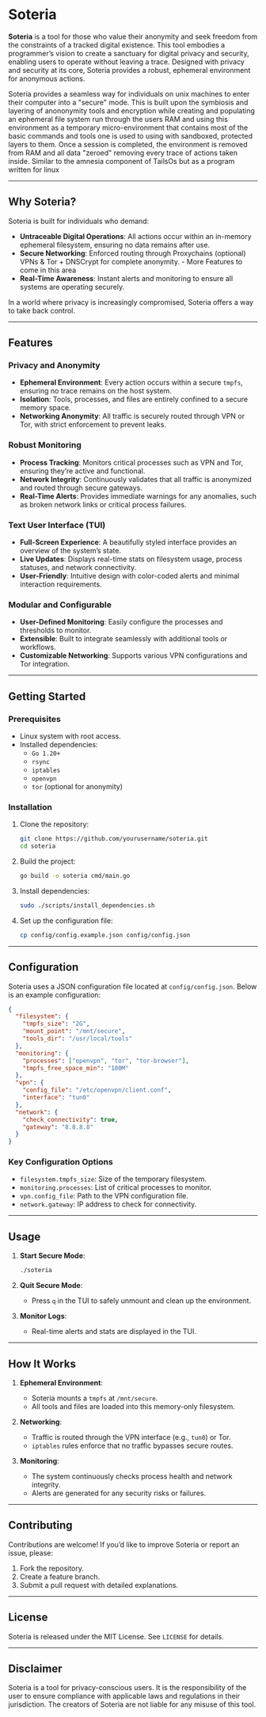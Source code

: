 # **Soteria**

**Soteria** is a tool for those who value their anonymity and seek freedom from the constraints of a tracked digital existence. This tool embodies a programmer’s vision to create a sanctuary for digital privacy and security, enabling users to operate without leaving a trace. Designed with privacy and security at its core, Soteria provides a robust, ephemeral environment for anonymous actions.

Soteria provides a seamless way for individuals on unix machines to enter their computer into a "secure" mode. This is built upon the symbiosis and layering of anononymity tools and encryption while creating and populating an ephemeral file system run through the users RAM and using this environment as a temporary micro-environment that contains most of the basic commands and tools one is used to using with sandboxed, protected layers to them. Once a session is completed, the environment is removed from RAM and all data "zeroed" removing every trace of actions taken inside. Similar to the amnesia component of TailsOs but as a program written for linux  

---

## **Why Soteria?**

Soteria is built for individuals who demand:

- **Untraceable Digital Operations**: All actions occur within an in-memory ephemeral filesystem, ensuring no data remains after use.
- **Secure Networking**: Enforced routing through Proxychains (optional) VPNs & Tor + DNSCrypt for complete anonymity. - More Features to come in this area
- **Real-Time Awareness**: Instant alerts and monitoring to ensure all systems are operating securely.

In a world where privacy is increasingly compromised, Soteria offers a way to take back control.

---

## **Features**

### **Privacy and Anonymity**
- **Ephemeral Environment**: Every action occurs within a secure `tmpfs`, ensuring no trace remains on the host system.
- **Isolation**: Tools, processes, and files are entirely confined to a secure memory space.
- **Networking Anonymity**: All traffic is securely routed through VPN or Tor, with strict enforcement to prevent leaks.

### **Robust Monitoring**
- **Process Tracking**: Monitors critical processes such as VPN and Tor, ensuring they’re active and functional.
- **Network Integrity**: Continuously validates that all traffic is anonymized and routed through secure gateways.
- **Real-Time Alerts**: Provides immediate warnings for any anomalies, such as broken network links or critical process failures.

### **Text User Interface (TUI)**
- **Full-Screen Experience**: A beautifully styled interface provides an overview of the system’s state.
- **Live Updates**: Displays real-time stats on filesystem usage, process statuses, and network connectivity.
- **User-Friendly**: Intuitive design with color-coded alerts and minimal interaction requirements.

### **Modular and Configurable**
- **User-Defined Monitoring**: Easily configure the processes and thresholds to monitor.
- **Extensible**: Built to integrate seamlessly with additional tools or workflows.
- **Customizable Networking**: Supports various VPN configurations and Tor integration.

---

## **Getting Started**

### **Prerequisites**
- Linux system with root access.
- Installed dependencies:
  - `Go 1.20+`
  - `rsync`
  - `iptables`
  - `openvpn`
  - `tor` (optional for anonymity)

### **Installation**
1. Clone the repository:
   ```bash
   git clone https://github.com/yourusername/soteria.git
   cd soteria
   ```

2. Build the project:
   ```bash
   go build -o soteria cmd/main.go
   ```

3. Install dependencies:
   ```bash
   sudo ./scripts/install_dependencies.sh
   ```

4. Set up the configuration file:
   ```bash
   cp config/config.example.json config/config.json
   ```

---

## **Configuration**

Soteria uses a JSON configuration file located at `config/config.json`. Below is an example configuration:

```json
{
  "filesystem": {
    "tmpfs_size": "2G",
    "mount_point": "/mnt/secure",
    "tools_dir": "/usr/local/tools"
  },
  "monitoring": {
    "processes": ["openvpn", "tor", "tor-browser"],
    "tmpfs_free_space_min": "100M"
  },
  "vpn": {
    "config_file": "/etc/openvpn/client.conf",
    "interface": "tun0"
  },
  "network": {
    "check_connectivity": true,
    "gateway": "8.8.8.8"
  }
}
```

### **Key Configuration Options**
- `filesystem.tmpfs_size`: Size of the temporary filesystem.
- `monitoring.processes`: List of critical processes to monitor.
- `vpn.config_file`: Path to the VPN configuration file.
- `network.gateway`: IP address to check for connectivity.

---

## **Usage**

1. **Start Secure Mode**:
   ```bash
   ./soteria
   ```

2. **Quit Secure Mode**:
   - Press `q` in the TUI to safely unmount and clean up the environment.

3. **Monitor Logs**:
   - Real-time alerts and stats are displayed in the TUI.

---

## **How It Works**

1. **Ephemeral Environment**:
   - Soteria mounts a `tmpfs` at `/mnt/secure`.
   - All tools and files are loaded into this memory-only filesystem.

2. **Networking**:
   - Traffic is routed through the VPN interface (e.g., `tun0`) or Tor.
   - `iptables` rules enforce that no traffic bypasses secure routes.

3. **Monitoring**:
   - The system continuously checks process health and network integrity.
   - Alerts are generated for any security risks or failures.

---

## **Contributing**

Contributions are welcome! If you’d like to improve Soteria or report an issue, please:
1. Fork the repository.
2. Create a feature branch.
3. Submit a pull request with detailed explanations.

---

## **License**

Soteria is released under the MIT License. See `LICENSE` for details.

---

## **Disclaimer**

Soteria is a tool for privacy-conscious users. It is the responsibility of the user to ensure compliance with applicable laws and regulations in their jurisdiction. The creators of Soteria are not liable for any misuse of this tool.
```

